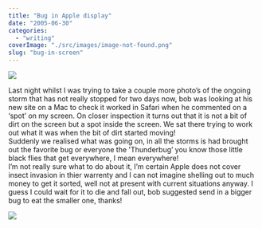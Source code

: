 ```yaml
---
title: "Bug in Apple display"
date: "2005-06-30"
categories: 
  - "writing"
coverImage: "./src/images/image-not-found.png"
slug: "bug-in-screen"
---
```


[![](/images/22625889_27e882dae7_m.jpg)](http://www.flickr.com/photos/funkylarma/22625889/ "ass!")

Last night whilst I was trying to take a couple more photo’s of the ongoing storm that has not really stopped for two days now, bob was looking at his new site on a Mac to check it worked in Safari when he commented on a ‘spot’ on my screen. On closer inspection it turns out that it is not a bit of dirt on the screen but a spot inside the screen. We sat there trying to work out what it was when the bit of dirt started moving!  
Suddenly we realised what was going on, in all the storms is had brought out the favorite bug or everyone the 'Thunderbug’ you know those little black flies that get everywhere, I mean everywhere!  
I’m not really sure what to do about it, I’m certain Apple does not cover insect invasion in thier warrenty and I can not imagine shelling out to much money to get it sorted, well not at present with current situations anyway. I guess I could wait for it to die and fall out, bob suggested send in a bigger bug to eat the smaller one, thanks!

[![](/images/22626505_17df2bb248_m.jpg)](http://www.flickr.com/photos/funkylarma/22626505/ "photo sharing")
